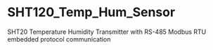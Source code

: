 # SHT120_Temp_Hum_Sensor
SHT20 Temperature Humidity Transmitter with RS-485 Modbus RTU embedded protocol communication

